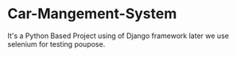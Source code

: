 # Car-Mangement-System
It's a Python Based Project using of Django framework
later we use selenium for testing poupose.
